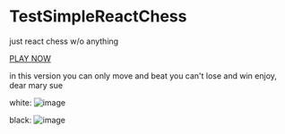 # TestSimpleReactChess
just react chess w/o anything

<a href="https://burunyuu23.github.io/">PLAY NOW</a>

in this version you can only move and beat
you can't lose and win
enjoy, dear mary sue

white:
![image](https://github.com/burunyuu23/test-react-simple-chess/assets/34377854/cac6b363-fa5f-4ba7-816e-55841b751392)

black:
![image](https://github.com/burunyuu23/test-react-simple-chess/assets/34377854/7f38dbb9-52d2-4316-bfcf-b021e7ed2f73)



